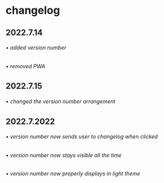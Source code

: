 # changelog
## 2022.7.14
###### • added version number
###### • removed PWA
## 2022.7.15
###### • changed the version number arrangement
## 2022.7.2022
###### • version number now sends user to changelog when clicked
###### • version number now stays visible all the time
###### • version number now properly displays in light theme
